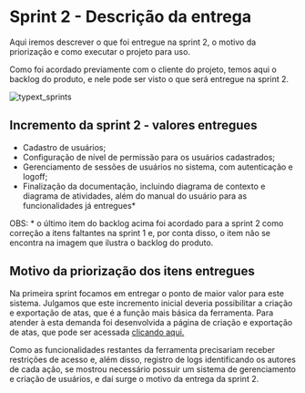 # Sprint 2 - Descrição da entrega

Aqui iremos descrever o que foi entregue na sprint 2, o motivo da priorização e como executar o projeto para uso.

Como foi acordado previamente com o cliente do projeto, temos aqui o backlog do produto, e nele pode ser visto o que será entregue na sprint 2.

![typext_sprints](https://user-images.githubusercontent.com/56441371/112768962-ffb86980-8ff4-11eb-8490-3e0e63db3c0e.png)

## Incremento da sprint 2 - valores entregues

- Cadastro de usuários;
- Configuração de nível de permissão para os usuários cadastrados;
- Gerenciamento de sessões de usuários no sistema, com autenticação e logoff;
- Finalização da documentação, incluindo diagrama de contexto e diagrama de atividades, além do manual do usuário para as funcionalidades já entregues*

OBS: * o último item do backlog acima foi acordado para a sprint 2 como correção a itens faltantes na sprint 1 e, por conta disso, o item não se encontra na imagem que ilustra o backlog do produto. 

## Motivo da priorização dos itens entregues

Na primeira sprint focamos em entregar o ponto de maior valor para este sistema. Julgamos que este incremento inicial deveria possibilitar a criação e exportação de atas, que é a função mais básica da ferramenta.
Para atender à esta demanda foi desenvolvida a página de criação e exportação de atas, que pode ser acessada [clicando aqui.](https://typext.vercel.app/)

Como as funcionalidades restantes da ferramenta precisariam receber restrições de acesso e, além disso, registro de logs identificando os autores de cada ação, se mostrou necessário possuir um sistema de gerenciamento e criação de usuários, e daí surge o motivo da entrega da sprint 2.
